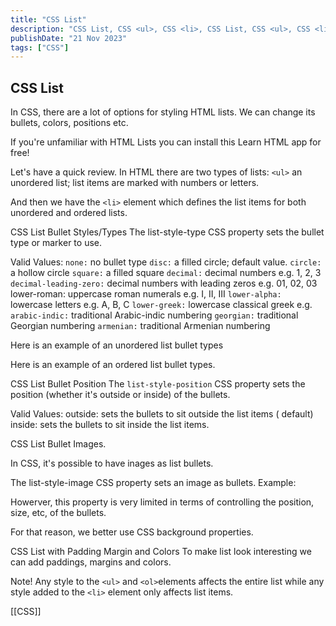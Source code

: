 ```yaml
---
title: "CSS List"
description: "CSS List, CSS <ul>, CSS <li>, CSS List, CSS <ul>, CSS <li>."
publishDate: "21 Nov 2023"
tags: ["CSS"]
---
```


## CSS List

In CSS, there are a lot of options for styling HTML lists. We can change its bullets, colors, positions etc.

If you're unfamiliar with HTML Lists you can install this Learn HTML app for free!

Let's have a quick review. In HTML there are two types of lists:
`<ul>` an unordered list; list items are marked with numbers or letters.

And then we have the ``<li>`` element which defines the list items for both unordered and ordered lists.

CSS List Bullet Styles/Types
The list-style-type CSS property sets the bullet type or marker to use.

Valid Values:
`none:` no bullet type
`disc:` a filled circle; default value.
`circle:` a hollow circle
`square:` a filled square
`decimal:` decimal numbers e.g. 1, 2, 3
`decimal-leading-zero:` decimal numbers with leading zeros e.g. 01, 02, 03
lower-roman: uppercase roman numerals e.g. I, II, III
`lower-alpha:` lowercase letters e.g. A, B, C
`lower-greek:` lowercase classical greek e.g.
`arabic-indic:` traditional Arabic-indic numbering
`georgian:` traditional Georgian numbering
`armenian:` traditional Armenian numbering

Here is an example of an unordered list bullet types

Here is an example of an ordered list bullet types.

CSS List Bullet Position
The `list-style-position` CSS property sets the position (whether it's outside or inside) of the bullets.

Valid Values:
outside: sets the bullets to sit outside the list items ( default)
inside: sets the bullets to sit inside the list items.

CSS List Bullet Images.

In CSS, it's possible to have inages as list bullets.

The list-style-image CSS property sets an image as bullets. Example:

Howerver, this property is very limited in terms of controlling the position, size, etc, of the bullets.

For that reason, we better use CSS background properties.

CSS List with Padding Margin and Colors
To make list look interesting we can add paddings, margins and colors.

Note! Any style to the ``<ul>`` and `<ol>`elements affects the entire list while any style added to the ``<li>`` element only affects list items.

[[CSS]]
